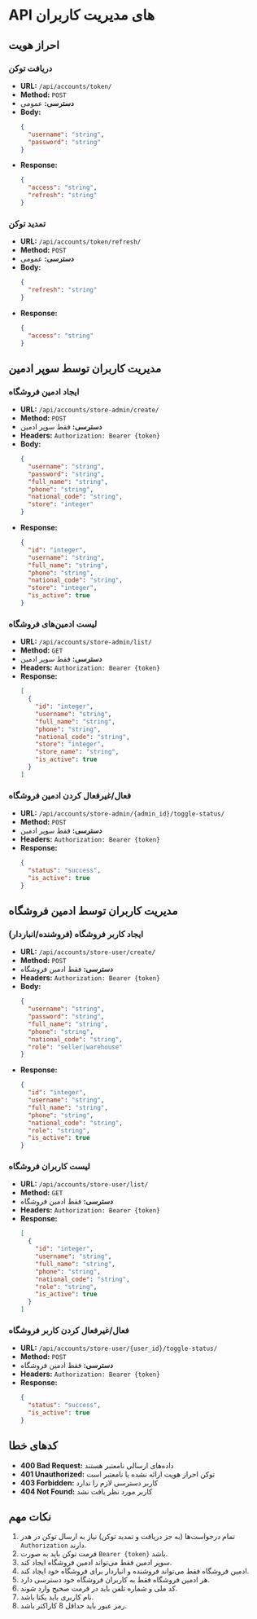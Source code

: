 # API های مدیریت کاربران

## احراز هویت

### دریافت توکن
- **URL:** `/api/accounts/token/`
- **Method:** `POST`
- **دسترسی:** عمومی
- **Body:**
  ```json
  {
    "username": "string",
    "password": "string"
  }
  ```
- **Response:**
  ```json
  {
    "access": "string",
    "refresh": "string"
  }
  ```

### تمدید توکن
- **URL:** `/api/accounts/token/refresh/`
- **Method:** `POST`
- **دسترسی:** عمومی
- **Body:**
  ```json
  {
    "refresh": "string"
  }
  ```
- **Response:**
  ```json
  {
    "access": "string"
  }
  ```

## مدیریت کاربران توسط سوپر ادمین

### ایجاد ادمین فروشگاه
- **URL:** `/api/accounts/store-admin/create/`
- **Method:** `POST`
- **دسترسی:** فقط سوپر ادمین
- **Headers:** `Authorization: Bearer {token}`
- **Body:**
  ```json
  {
    "username": "string",
    "password": "string",
    "full_name": "string",
    "phone": "string",
    "national_code": "string",
    "store": "integer"
  }
  ```
- **Response:**
  ```json
  {
    "id": "integer",
    "username": "string",
    "full_name": "string",
    "phone": "string",
    "national_code": "string",
    "store": "integer",
    "is_active": true
  }
  ```

### لیست ادمین‌های فروشگاه
- **URL:** `/api/accounts/store-admin/list/`
- **Method:** `GET`
- **دسترسی:** فقط سوپر ادمین
- **Headers:** `Authorization: Bearer {token}`
- **Response:**
  ```json
  [
    {
      "id": "integer",
      "username": "string",
      "full_name": "string",
      "phone": "string",
      "national_code": "string",
      "store": "integer",
      "store_name": "string",
      "is_active": true
    }
  ]
  ```

### فعال/غیرفعال کردن ادمین فروشگاه
- **URL:** `/api/accounts/store-admin/{admin_id}/toggle-status/`
- **Method:** `POST`
- **دسترسی:** فقط سوپر ادمین
- **Headers:** `Authorization: Bearer {token}`
- **Response:**
  ```json
  {
    "status": "success",
    "is_active": true
  }
  ```

## مدیریت کاربران توسط ادمین فروشگاه

### ایجاد کاربر فروشگاه (فروشنده/انباردار)
- **URL:** `/api/accounts/store-user/create/`
- **Method:** `POST`
- **دسترسی:** فقط ادمین فروشگاه
- **Headers:** `Authorization: Bearer {token}`
- **Body:**
  ```json
  {
    "username": "string",
    "password": "string",
    "full_name": "string",
    "phone": "string",
    "national_code": "string",
    "role": "seller|warehouse"
  }
  ```
- **Response:**
  ```json
  {
    "id": "integer",
    "username": "string",
    "full_name": "string",
    "phone": "string",
    "national_code": "string",
    "role": "string",
    "is_active": true
  }
  ```

### لیست کاربران فروشگاه
- **URL:** `/api/accounts/store-user/list/`
- **Method:** `GET`
- **دسترسی:** فقط ادمین فروشگاه
- **Headers:** `Authorization: Bearer {token}`
- **Response:**
  ```json
  [
    {
      "id": "integer",
      "username": "string",
      "full_name": "string",
      "phone": "string",
      "national_code": "string",
      "role": "string",
      "is_active": true
    }
  ]
  ```

### فعال/غیرفعال کردن کاربر فروشگاه
- **URL:** `/api/accounts/store-user/{user_id}/toggle-status/`
- **Method:** `POST`
- **دسترسی:** فقط ادمین فروشگاه
- **Headers:** `Authorization: Bearer {token}`
- **Response:**
  ```json
  {
    "status": "success",
    "is_active": true
  }
  ```

## کدهای خطا

- **400 Bad Request:** داده‌های ارسالی نامعتبر هستند
- **401 Unauthorized:** توکن احراز هویت ارائه نشده یا نامعتبر است
- **403 Forbidden:** کاربر دسترسی لازم را ندارد
- **404 Not Found:** کاربر مورد نظر یافت نشد

## نکات مهم

1. تمام درخواست‌ها (به جز دریافت و تمدید توکن) نیاز به ارسال توکن در هدر `Authorization` دارند.
2. فرمت توکن باید به صورت `Bearer {token}` باشد.
3. سوپر ادمین فقط می‌تواند ادمین فروشگاه ایجاد کند.
4. ادمین فروشگاه فقط می‌تواند فروشنده و انباردار برای فروشگاه خود ایجاد کند.
5. هر ادمین فروشگاه فقط به کاربران فروشگاه خود دسترسی دارد.
6. کد ملی و شماره تلفن باید در فرمت صحیح وارد شوند.
7. نام کاربری باید یکتا باشد.
8. رمز عبور باید حداقل 8 کاراکتر باشد. 